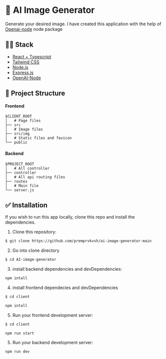 # 🤖 AI Image Generator

Generate your desired image. I have created this application with the help of <a href="https://www.npmjs.com/package/openai">Openai-node</a> node package

<!--
<a href="https://ukhang.github.io/AI-image-generator/">Live 🚀</a> -->

## 👨‍💻 Stack

- [React + Typescript](https://react-typescript-cheatsheet.netlify.app/)
- [Tailwind CSS](https://tailwindcss.com/)
- [Node.js](https://nodejs.org/en/)
- [Express.js](https://expressjs.com/)
- [OpenAI-Node](https://www.npmjs.com/package/openai)

## 📁 Project Structure

#### Frontend

```
$CLIENT_ROOT
│   # Page files
├── src
│   # Image files
├── src/img
│   # Static files and favicon
└── public
```

#### Backend

```
$PROJECT_ROOT
│   # All controller
├── controller
│   # All api routing files
├── routes
│   # Main file
└── server.js
```

## ✅ Installation

If you wish to run this app locally, clone this repo and install the dependencies.

1. Clone this repository:

```bash
$ git clone https://github.com/premprvkvsh/ai-image-generator-main
```

2. Go into clone directory

```bash
$ cd AI-image-generator
```

3. install backend dependencies and devDependencies:

```bash
npm intall
```

4. install frontend dependecies and devDependencies

```bash
$ cd client
```

```bash
npm intall
```

5. Run your frontend development server:

```bash
$ cd client
```

```bash
npm run start
```

5. Run your backend development server:

```bash
npm run dev
```

<!--
## License
Number converter is releashed under the [MIT License](https://github.com/Ukhang/AI-image-generator/blob/main/LICENSE) -->
